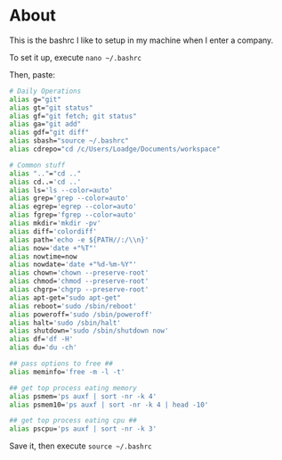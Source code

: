 # About
This is the bashrc I like to setup in my machine when I enter a company.

To set it up, execute ```nano ~/.bashrc```

Then, paste:

```bash
# Daily Operations
alias g="git"
alias gt="git status"
alias gf="git fetch; git status"
alias ga="git add"
alias gdf="git diff"
alias sbash="source ~/.bashrc"
alias cdrepo="cd /c/Users/Loadge/Documents/workspace"

# Common stuff
alias ".."="cd .."
alias cd..='cd ..'
alias ls='ls --color=auto'
alias grep='grep --color=auto'
alias egrep='egrep --color=auto'
alias fgrep='fgrep --color=auto'
alias mkdir='mkdir -pv'
alias diff='colordiff'
alias path='echo -e ${PATH//:/\\n}'
alias now='date +"%T"'
alias nowtime=now
alias nowdate='date +"%d-%m-%Y"'
alias chown='chown --preserve-root'
alias chmod='chmod --preserve-root'
alias chgrp='chgrp --preserve-root'
alias apt-get="sudo apt-get"
alias reboot='sudo /sbin/reboot'
alias poweroff='sudo /sbin/poweroff'
alias halt='sudo /sbin/halt'
alias shutdown='sudo /sbin/shutdown now'
alias df='df -H'
alias du='du -ch'

## pass options to free ##
alias meminfo='free -m -l -t'

## get top process eating memory
alias psmem='ps auxf | sort -nr -k 4'
alias psmem10='ps auxf | sort -nr -k 4 | head -10'

## get top process eating cpu ##
alias pscpu='ps auxf | sort -nr -k 3'
```

Save it, then execute ```source ~/.bashrc```